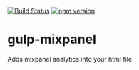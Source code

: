 [![Build Status](https://travis-ci.org/andreydrebot/gulp-mixpanel.svg?branch=master)](https://travis-ci.org/andreydrebot/gulp-mixpanel) [![npm version](https://badge.fury.io/js/gulp-mixpanel.svg)](http://badge.fury.io/js/gulp-mixpanel)

# gulp-mixpanel
Adds mixpanel analytics into your html file
